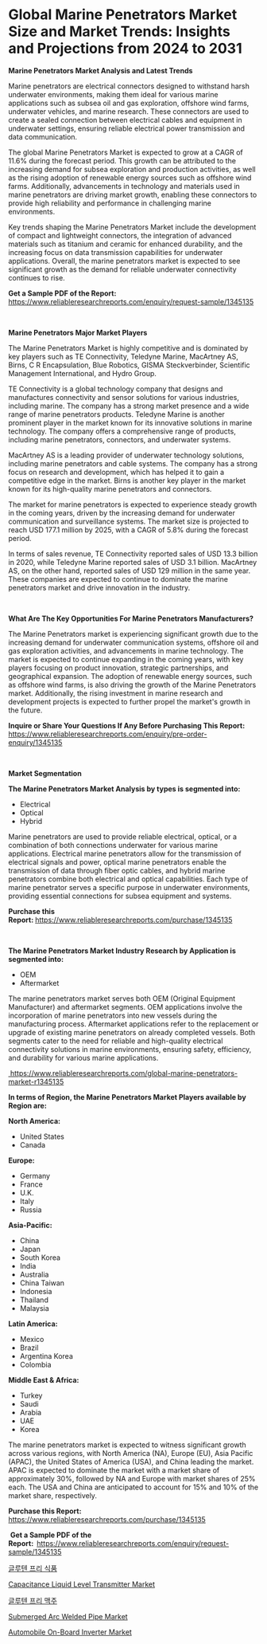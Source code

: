 <p><h1>Global Marine Penetrators Market Size and Market Trends: Insights and Projections from 2024 to 2031</h1></p><p><strong>Marine Penetrators Market Analysis and Latest Trends</strong></p>
<p><p>Marine penetrators are electrical connectors designed to withstand harsh underwater environments, making them ideal for various marine applications such as subsea oil and gas exploration, offshore wind farms, underwater vehicles, and marine research. These connectors are used to create a sealed connection between electrical cables and equipment in underwater settings, ensuring reliable electrical power transmission and data communication.</p><p>The global Marine Penetrators Market is expected to grow at a CAGR of 11.6% during the forecast period. This growth can be attributed to the increasing demand for subsea exploration and production activities, as well as the rising adoption of renewable energy sources such as offshore wind farms. Additionally, advancements in technology and materials used in marine penetrators are driving market growth, enabling these connectors to provide high reliability and performance in challenging marine environments.</p><p>Key trends shaping the Marine Penetrators Market include the development of compact and lightweight connectors, the integration of advanced materials such as titanium and ceramic for enhanced durability, and the increasing focus on data transmission capabilities for underwater applications. Overall, the marine penetrators market is expected to see significant growth as the demand for reliable underwater connectivity continues to rise.</p></p>
<p><strong>Get a Sample PDF of the Report:&nbsp;</strong> <a href="https://www.reliableresearchreports.com/enquiry/request-sample/1345135">https://www.reliableresearchreports.com/enquiry/request-sample/1345135</a></p>
<p>&nbsp;</p>
<p><strong>Marine Penetrators Major Market Players</strong></p>
<p><p>The Marine Penetrators Market is highly competitive and is dominated by key players such as TE Connectivity, Teledyne Marine, MacArtney AS, Birns, C R Encapsulation, Blue Robotics, GISMA Steckverbinder, Scientific Management International, and Hydro Group. </p><p>TE Connectivity is a global technology company that designs and manufactures connectivity and sensor solutions for various industries, including marine. The company has a strong market presence and a wide range of marine penetrators products. Teledyne Marine is another prominent player in the market known for its innovative solutions in marine technology. The company offers a comprehensive range of products, including marine penetrators, connectors, and underwater systems.</p><p>MacArtney AS is a leading provider of underwater technology solutions, including marine penetrators and cable systems. The company has a strong focus on research and development, which has helped it to gain a competitive edge in the market. Birns is another key player in the market known for its high-quality marine penetrators and connectors.</p><p>The market for marine penetrators is expected to experience steady growth in the coming years, driven by the increasing demand for underwater communication and surveillance systems. The market size is projected to reach USD 177.1 million by 2025, with a CAGR of 5.8% during the forecast period.</p><p>In terms of sales revenue, TE Connectivity reported sales of USD 13.3 billion in 2020, while Teledyne Marine reported sales of USD 3.1 billion. MacArtney AS, on the other hand, reported sales of USD 129 million in the same year. These companies are expected to continue to dominate the marine penetrators market and drive innovation in the industry.</p></p>
<p>&nbsp;</p>
<p><strong>What Are The Key Opportunities For Marine Penetrators Manufacturers?</strong></p>
<p><p>The Marine Penetrators market is experiencing significant growth due to the increasing demand for underwater communication systems, offshore oil and gas exploration activities, and advancements in marine technology. The market is expected to continue expanding in the coming years, with key players focusing on product innovation, strategic partnerships, and geographical expansion. The adoption of renewable energy sources, such as offshore wind farms, is also driving the growth of the Marine Penetrators market. Additionally, the rising investment in marine research and development projects is expected to further propel the market's growth in the future.</p></p>
<p><strong>Inquire or Share Your Questions If Any Before Purchasing This Report:</strong> <a href="https://www.reliableresearchreports.com/enquiry/pre-order-enquiry/1345135">https://www.reliableresearchreports.com/enquiry/pre-order-enquiry/1345135</a></p>
<p>&nbsp;</p>
<p><strong>Market Segmentation</strong></p>
<p><strong>The Marine Penetrators Market Analysis by types is segmented into:</strong></p>
<p><ul><li>Electrical</li><li>Optical</li><li>Hybrid</li></ul></p>
<p><p>Marine penetrators are used to provide reliable electrical, optical, or a combination of both connections underwater for various marine applications. Electrical marine penetrators allow for the transmission of electrical signals and power, optical marine penetrators enable the transmission of data through fiber optic cables, and hybrid marine penetrators combine both electrical and optical capabilities. Each type of marine penetrator serves a specific purpose in underwater environments, providing essential connections for subsea equipment and systems.</p></p>
<p><strong>Purchase this Report:&nbsp;</strong><a href="https://www.reliableresearchreports.com/purchase/1345135">https://www.reliableresearchreports.com/purchase/1345135</a></p>
<p>&nbsp;</p>
<p><strong>The Marine Penetrators Market Industry Research by Application is segmented into:</strong></p>
<p><ul><li>OEM</li><li>Aftermarket</li></ul></p>
<p><p>The marine penetrators market serves both OEM (Original Equipment Manufacturer) and aftermarket segments. OEM applications involve the incorporation of marine penetrators into new vessels during the manufacturing process. Aftermarket applications refer to the replacement or upgrade of existing marine penetrators on already completed vessels. Both segments cater to the need for reliable and high-quality electrical connectivity solutions in marine environments, ensuring safety, efficiency, and durability for various marine applications.</p></p>
<p><a href="https://www.reliableresearchreports.com/global-marine-penetrators-market-r1345135">&nbsp;https://www.reliableresearchreports.com/global-marine-penetrators-market-r1345135</a></p>
<p><strong>In terms of Region, the Marine Penetrators Market Players available by Region are:</strong></p>
<p>
    <p> <strong> North America: </strong>
        <ul>
            <li>United States</li>
            <li>Canada</li>
        </ul>
        </p> 
    <p> <strong> Europe: </strong>
        <ul>
            <li>Germany</li>
            <li>France</li>
            <li>U.K.</li>
            <li>Italy</li>
            <li>Russia</li>
        </ul>
        </p> 
    <p> <strong> Asia-Pacific: </strong>
        <ul>
            <li>China</li>
            <li>Japan</li>
            <li>South Korea</li>
            <li>India</li>
            <li>Australia</li>
            <li>China Taiwan</li>
            <li>Indonesia</li>
            <li>Thailand</li>
            <li>Malaysia</li>
        </ul>
        </p> 
    <p> <strong> Latin America: </strong>
        <ul>
            <li>Mexico</li>
            <li>Brazil</li>
            <li>Argentina Korea</li>
            <li>Colombia</li>
        </ul>
        </p> 
    <p> <strong> Middle East & Africa: </strong>
        <ul>
            <li>Turkey</li>
            <li>Saudi</li>
            <li>Arabia</li>
            <li>UAE</li>
            <li>Korea</li>
        </ul>
    </p>
    </p>
<p><p>The marine penetrators market is expected to witness significant growth across various regions, with North America (NA), Europe (EU), Asia Pacific (APAC), the United States of America (USA), and China leading the market. APAC is expected to dominate the market with a market share of approximately 30%, followed by NA and Europe with market shares of 25% each. The USA and China are anticipated to account for 15% and 10% of the market share, respectively.</p></p>
<p><strong>Purchase this Report: </strong><a href="https://www.reliableresearchreports.com/purchase/1345135">https://www.reliableresearchreports.com/purchase/1345135</a></p>
<p>&nbsp;<strong>Get a Sample PDF of the Report:&nbsp;&nbsp;</strong><a href="https://www.reliableresearchreports.com/enquiry/request-sample/1345135">https://www.reliableresearchreports.com/enquiry/request-sample/1345135</a></p>
<p><strong></strong></p>
<p><p><a href="https://github.com/vseigx30c9a1j/Market-Research-Report-List-1/blob/main/230836637463.md">글루텐 프리 식품</a></p><p><a href="https://github.com/CliffMedina6/Market-Research-Report-List-4/blob/main/capacitance-liquid-level-transmitter-market.md">Capacitance Liquid Level Transmitter Market</a></p><p><a href="https://github.com/plelbej847484502/Market-Research-Report-List-1/blob/main/884718737462.md">글루텐 프리 맥주</a></p><p><a href="https://issuu.com/reportprime-2/docs/submerged-arc-welded-pipe-market-size-2030.pptx">Submerged Arc Welded Pipe Market</a></p><p><a href="https://github.com/Sinjinluong3e0awx2m195k76/Market-Research-Report-List-2/blob/main/automobile-on-board-inverter-market.md">Automobile On-Board Inverter Market</a></p></p>